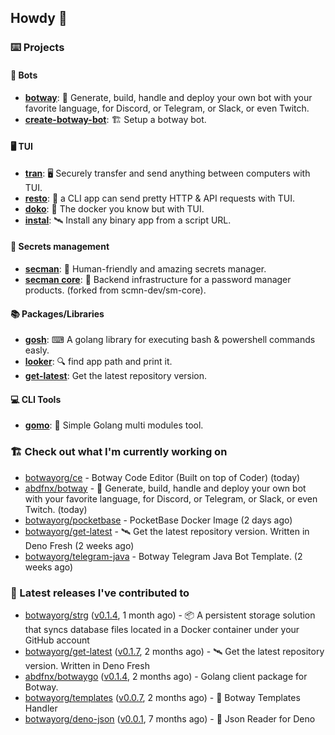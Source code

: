 ## Howdy 👋

### ⌨️ Projects

#### 🤖 Bots

- [**botway**](https://github.com/abdfnx/botway): 🤖 Generate, build, handle and deploy your own bot with your favorite language, for Discord, or Telegram, or Slack, or even Twitch.
- [**create-botway-bot**](https://github.com/abdfnx/create-botway-bot): 🏗️ Setup a botway bot.

#### 🖥 TUI

- [**tran**](https://github.com/abdfnx/tran): 🖥 Securely transfer and send anything between computers with TUI.
- [**resto**](https://github.com/abdfnx/resto): 🔗 a CLI app can send pretty HTTP & API requests with TUI.
- [**doko**](https://github.com/abdfnx/doko): 🐳 The docker you know but with TUI.
- [**instal**](https://github.com/abdfnx/instal): 🛰️ Install any binary app from a script URL.

#### 🔐 Secrets management

- [**secman**](https://github.com/scmn-dev/secman): 👊 Human-friendly and amazing secrets manager.
- [**secman core**](https://github.com/scmn-dev/core): 📡️ Backend infrastructure for a password manager products. (forked from scmn-dev/sm-core).

#### 📚 Packages/Libraries

- [**gosh**](https://github.com/abdfnx/gosh): ⌨ A golang library for executing bash & powershell commands easly.
- [**looker**](https://github.com/abdfnx/looker): 🔍 find app path and print it.
- [**get-latest**](https://github.com/scmn-dev/get-latest): Get the latest repository version.

#### 💻 CLI Tools 

- [**gomo**](https://github.com/abdfnx/gomo): 📐 Simple Golang multi modules tool.

### 🏗️ Check out what I'm currently working on


- [botwayorg/ce](https://github.com/botwayorg/ce) - Botway Code Editor (Built on top of Coder) (today)
- [abdfnx/botway](https://github.com/abdfnx/botway) - 🤖 Generate, build, handle and deploy your own bot with your favorite language, for Discord, or Telegram, or Slack, or even Twitch. (today)
- [botwayorg/pocketbase](https://github.com/botwayorg/pocketbase) - PocketBase Docker Image (2 days ago)
- [botwayorg/get-latest](https://github.com/botwayorg/get-latest) - 🛰️ Get the latest repository version. Written in Deno Fresh (2 weeks ago)
- [botwayorg/telegram-java](https://github.com/botwayorg/telegram-java) - Botway Telegram Java Bot Template. (2 weeks ago)

### 🔭 Latest releases I've contributed to

- [botwayorg/strg](https://github.com/botwayorg/strg) ([v0.1.4](https://github.com/botwayorg/strg/releases/tag/v0.1.4), 1 month ago) - 📦 A persistent storage solution that syncs database files located in a Docker container under your GitHub account
- [botwayorg/get-latest](https://github.com/botwayorg/get-latest) ([v0.1.7](https://github.com/botwayorg/get-latest/releases/tag/v0.1.7), 2 months ago) - 🛰️ Get the latest repository version. Written in Deno Fresh
- [abdfnx/botwaygo](https://github.com/abdfnx/botwaygo) ([v0.1.4](https://github.com/abdfnx/botwaygo/releases/tag/v0.1.4), 2 months ago) - Golang client package for Botway.
- [botwayorg/templates](https://github.com/botwayorg/templates) ([v0.0.7](https://github.com/botwayorg/templates/releases/tag/v0.0.7), 2 months ago) - 🎲 Botway Templates Handler
- [botwayorg/deno-json](https://github.com/botwayorg/deno-json) ([v0.0.1](https://github.com/botwayorg/deno-json/releases/tag/v0.0.1), 7 months ago) - 🦕 Json Reader for Deno
